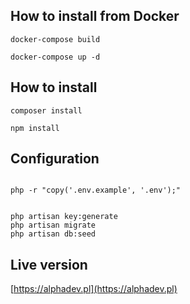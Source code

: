 ## How to install from Docker
```command
docker-compose build
```
```command
docker-compose up -d
```

## How to install

```command
composer install
```

```command
npm install
```


## Configuration

```command

php -r "copy('.env.example', '.env');"

```
```command

php artisan key:generate
php artisan migrate
php artisan db:seed
```

## Live version
[https://alphadev.pl](https://alphadev.pl)
